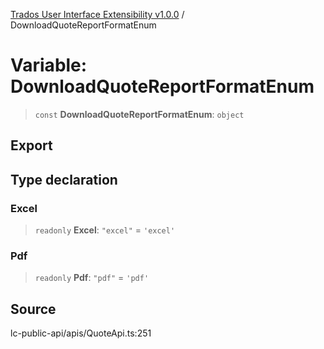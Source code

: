 [Trados User Interface Extensibility v1.0.0](../wiki/globals) / DownloadQuoteReportFormatEnum

# Variable: DownloadQuoteReportFormatEnum

> `const` **DownloadQuoteReportFormatEnum**: `object`

## Export

## Type declaration

### Excel

> `readonly` **Excel**: `"excel"` = `'excel'`

### Pdf

> `readonly` **Pdf**: `"pdf"` = `'pdf'`

## Source

lc-public-api/apis/QuoteApi.ts:251
